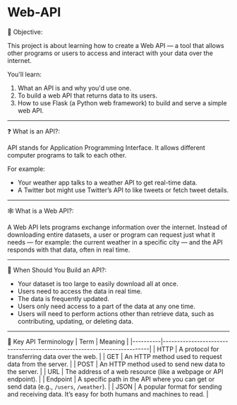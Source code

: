# Web-API
📌 Objective:

This project is about learning how to create a Web API — a tool that allows other programs or users to access and interact with your data over the internet.

You'll learn:
1. What an API is and why you'd use one.
2. To build a web API that returns data to its users.
3. How to use Flask (a Python web framework) to build and serve a simple web API.
---

❓ What is an API?:

API stands for Application Programming Interface. It allows different computer programs to talk to each other.

For example:
- Your weather app talks to a weather API to get real-time data.
- A Twitter bot might use Twitter’s API to like tweets or fetch tweet details.
---

🕸️ What is a Web API?:

A Web API lets programs exchange information over the internet. Instead of downloading entire datasets, a user or program can request just what it needs — for example: the current weather in a specific city — and the API responds with that data, often in real time.

---

🧭 When Should You Build an API?:

- Your dataset is too large to easily download all at once.
- Users need to access the data in real time.
- The data is frequently updated.
- Users only need access to a part of the data at any one time.
- Users will need to perform actions other than retrieve data, such as contributing, updating, or deleting data.
---

🔑 Key API Terminology
| Term     | Meaning                                                                 |
|----------|-------------------------------------------------------------------------|
| HTTP     | A protocol for transferring data over the web.                         |
| GET      | An HTTP method used to request data from the server.                   |
| POST     | An HTTP method used to send new data to the server.                    |
| URL      | The address of a web resource (like a webpage or API endpoint).        |
| Endpoint | A specific path in the API where you can get or send data (e.g., `/users`, `/weather`). |
| JSON     | A popular format for sending and receiving data. It’s easy for both humans and machines to read. |
